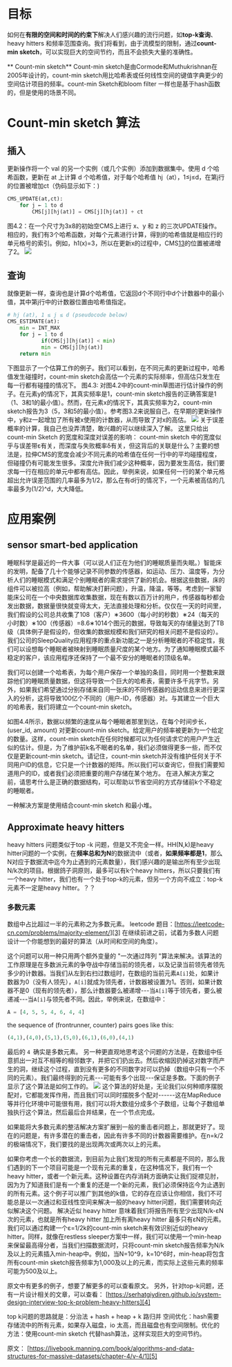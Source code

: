 # 目标
如何在**有限的空间和时间的约束下**解决人们感兴趣的流行问题，如**top-k查询**、heavy hitters 和频率范围查询。我们将看到，由于流模型的限制，通过**count-min sketch**，可以实现巨大的空间节约，而且不会损失大量的准确性。

** Count-min sketch**
Count-min sketch是由Cormode和Muthukrishnan在2005年设计的，count-min sketch用比哈希表或任何线性空间的键值字典更少的空间估计项目的频率。count-min Sketch和bloom filter 一样也是基于hash函数的，但是使用的场景不同。

# Count-min sketch 算法
##  插入
更新操作将一个 val 的另一个实例（或几个实例）添加到数据集中。使用 d 个哈希函数，更新在 at 上计算 d 个哈希值，对于每个哈希值 hj（at），1≤j≤d，在第j行的位置被增加ct（伪码显示如下：)
```python
CMS_UPDATE(at,ct):
	for j ← 1 to d 
    	CMS[j][hj(at)] = CMS[j][hj(at)] + ct
```
图4.2：在一个尺寸为3x8的初始空CMS上进行 x、y 和 z 的三次UPDATE操作。相应的，我们有3个哈希函数，对每个元素进行计算，得到的哈希值就是相应行的单元格号的索引。例如，h1(x)=3，所以在更新x的过程中，CMS[1]()[3]()的位置被递增了2。
![][image-1]
## 查询
就像更新一样，查询也是计算d个哈希值，它返回d个不同行中d个计数器中的最小值，其中第j行中的计数器位置由哈希值指定。

```python
# hj (at), 1 ≤ j ≤ d (pseudocode below)
CMS_ESTIMATE(at):
	min = INT_MAX
	for j ← 1 to d
	       if(CMS[j][hj(at)] < min)
	       min = CMS[j][hj(at)]
	return min
```

下图显示了一个估算工作的例子。我们可以看到，在不同元素的更新过程中，哈希值发生碰撞时，count-min sketch会高估一个元素的实际频率，但高估只发生在每一行都有碰撞的情况下。
图4.3: 对图4.2中的count-min草图进行估计操作的例子。在元素y的情况下，其真实频率是1，count-min sketch报告的正确答案是1（1、3和1的最小值）。然而，在元素x的情况下，其真实频率为2，count-min sketch报告为3（5，3和5的最小值）。参考图3.2来说服自己，在早期的更新操作中，y和z一起增加了所有被x使用的计数器，从而导致了对x的高估。
![][image-2]
关于误差概率的计算，我自己也没弄清楚，敢兴趣的可以继续深入了解。
这里只给出count-min Sketch 的宽度和深度对误差的影响：
count-min sketch 中的宽度似乎与误差带ε有关，而深度与失败概率δ有关，但这背后的关联是什么？主要的想法是，拉伸CMS的宽度会减少不同元素的哈希值在任何一行中的平均碰撞程度，但碰撞仍有可能发生很多。深度允许我们减少这种概率，因为要发生高估，我们要求每一行在相应的单元中都有高估。因此，举例来说，如果任何一行的某个单元格超出允许误差范围的几率最多为1/2，那么在有d行的情况下，一个元素被高估的几率最多为(1/2)^d，大大降低。
# 应用案例
## sensor smart-bed application
睡眠科学是最近的一件大事（可以说人们正在为他们的睡眠质量而失眠。）智能床的发明，配备了几十个能够记录不同参数的传感器，如运动、压力、温度等，为分析人们的睡眠模式和满足个别睡眠者的需求提供了新的机会。根据这些数据，床的组件可以被拉高（例如，帮助解决打鼾问题），升温，降温，等等。考虑到一家智能床公司在一个中央数据库收集数据，现在有数以百万计的用户，传感器每秒都会发出数据，数据量很快就变得太大，无法直接处理和分析。仅仅在一天的时间里，我们假设的公司总共收集了108（客户）∗3600（每小时的秒数）∗24（每天的小时数）∗100（传感器）=8.6∗1014个图元的数据，导致每天的存储量达到了TB级（具体例子是假设的，但收集的数据规模和我们研究的相关问题不是假设的）。
我们公司的SleepQuality应用程序的重点新功能之一是分析睡眠者的不稳定性，我们可以设想每个睡眠者被映射到睡眠质量尺度的某个地方。为了通知睡眠模式最不稳定的客户，该应用程序还保持了一个最不安分的睡眠者的顶级名单。

我们可以创建一个哈希表，为每个用户保存一个单独的条目，同时用一个整数来跟踪他们的睡眠质量数据，但这将导致一个巨大的哈希表，需要许多千兆字节。另外，如果我们希望通过分别存储来自同一张床的不同传感器的运动信息来进行更深入的分析，这将导致100亿个不同的（用户-ID，传感器）对。与其建立一个巨大的哈希表，我们将建立一个count-min sketch。

如图4.4所示，数据以频繁的速度从每个睡眠者那里到达，在每个时间步长，(user_id, amount) 对更新count-min sketch。给定用户的频率被更新为一个给定的数量。这样，count-min sketch在任何时候都可以为任何请求它的用户产生近似的估计。但是，为了维护前k名不眠者的名单，我们必须做得更多一些，而不仅仅是更新count-min sketch。请记住，count-min sketch并没有维护任何关于不同用户ID的信息，它只是一个计数器的矩阵。所以我们可以查询它，但我们需要知道用户的ID，或者我们必须把重要的用户存储在某个地方。
在进入解决方案之前，请思考什么是正确的数据结构，可以帮助以节省空间的方式存储前k个不稳定的睡眠者。

一种解决方案是使用结合count-min sketch 和最小堆。

## Approximate heavy hitters
heavy hitters 问题类似于top -k 问题，但是又不完全一样。HH(N,k)是heavy hitter问题的一个实例，在**频率总和为N**的数据流中（或者，**如果频率都是1**，那么N对应于数据流中迄今为止遇到的元素数量），我们感兴趣的是输出所有至少出现N/k次的项目。根据鸽子洞原则，最多可以有k个heavy hitters，所以只要我们有一个heavy hitter，我们也有一个处于top-k的元素，但另一个方向不成立：top-k元素不一定是heavy hitter。？？
### 多数元素
数组中占比超过一半的元素称之为多数元素。
leetcode 题目：[https://leetcode-cn.com/problems/majority-element/][3]
在继续前进之前，试着为多数人问题设计一个你能想到的最好的算法（从时间和空间的角度）。

这个问题可以用一种只用两个额外变量的 "一次通过阵列 "算法来解决。该算法的工作原理是在多数派元素的争夺战中存储当前的领先者，以及记录当前领先者领先多少的计数器。当我们从左到右扫过数组时，在数组的当前元素`A[i]`处，如果计数器为0（没有人领先），`A[i]`就成为领先者，计数器被设置为1。否则，如果计数器不是0（现有的领先者），那么计数器要么被递增---当`A[i]`等于领先者，要么被递减---当`A[i]`与领先者不同。因此，举例来说，在数组中：
```python
A = [4, 5, 5, 4, 6, 4, 4]
```
the sequence of (frontrunner, counter) pairs goes like this:
```python
(4,1),(4,0),(5,1),(5,0),(6,1),(6,0),(4,1)
```
最后的 `4 `确实是多数元素。
另一种更直观地思考这个问题的方法是，在数组中任意抓出一对互不相等的相邻数字，并把它们扔出去。然后收缩因扔掉这对数字而产生的洞，继续这个过程，直到没有更多的不同数字对可以扔掉（数组中只有一个不同的元素）。我们最终得到的元素---可能有多个出现---保证是多数。下面的例子显示了这个算法是如何工作的。
![][image-3]
这个算法的好处是，无论我们以何种顺序摆脱配对，它都能发挥作用，而且我们可以同时摆脱多个配对------这在MapReduce等并行化环境中可能很有用，我们可以将大数组分成多个子数组，让每个子数组单独执行这个算法，然后最后合并结果，在一个节点完成。

如果能将大多数元素的整洁解决方案扩展到一般的重击者问题上，那就更好了。现在的问题是，有许多潜在的重击者，因此有许多不同的计数器需要维护。在n=k/2的极端情况下，我们要找的是出现两次或两次以上的元素。

如果你考虑一个长的数据流，到目前为止我们发现的所有元素都是不同的，那么我们遇到的下一个项目可能是一个现有元素的重复，在这种情况下，我们有一个heavy hitter，或者一个新元素。这种设置在内存消耗方面确实让我们捉襟见肘，因为为了知道我们是有一个重复的还是一个新的元素，我们必须保持迄今为止遇到的所有元素。这个例子可以推广到其他的k值，它的存在应该让你相信，我们不可能总是以一次通过和亚线性空间来解决一般的heavy hitter问题，我们需要转向近似解决这个问题。
解决近似 heavy hitter 意味着我们将报告所有至少出现N/k-εN次的元素，也就是所有heavy hitter 加上所有离heavy hitter 最多只有εN的元素。我们可以通过构建一个ε=1/2k的count-min sketch来有效识别近似的heavy hitter。同样，就像在restless sleeper方案中一样，我们可以使用一个min-heap来保留最高得分者，当我们扫描数据流时，只将count-min sketch报告频率为N/k及以上的元素插入min-heap中。例如，当N=10^9，k=10^6时，min-heap将包含所有count-min sketch报告频率为1,000及以上的元素，而实际上这些元素的频率可能为500及以上。

原文中有更多的例子，想要了解更多的可以查看原文。
另外，针对top-k问题，还有一片设计相关的文章，可以查看：
[https://serhatgiydiren.github.io/system-design-interview-top-k-problem-heavy-hitters][4]

top k问题的思路就是：分治法 + hash + heap + k 路归并
空间优化：hash需要存储流中的所有元素，如果存入磁盘，io 太高，而且磁盘也有空间限制。优化的方法：使用count-min sketch 代替hash算法，这样实现巨大的空间节约。

原文：
[https://livebook.manning.com/book/algorithms-and-data-structures-for-massive-datasets/chapter-4/v-4/1][5]



[3]:	https://leetcode-cn.com/problems/majority-element/
[4]:	https://serhatgiydiren.github.io/system-design-interview-top-k-problem-heavy-hitters
[5]:	https://livebook.manning.com/book/algorithms-and-data-structures-for-massive-datasets/chapter-4/v-4/1

[image-1]:	https://tva1.sinaimg.cn/large/008i3skNly1gsbwhikjy3j30xr0u0420.jpg
[image-2]:	https://tva1.sinaimg.cn/large/008i3skNly1gsbx5x0xtnj30uc0u0dkl.jpg
[image-3]:	https://tva1.sinaimg.cn/large/008i3skNly1gsc0569laij30fq0frtc3.jpg